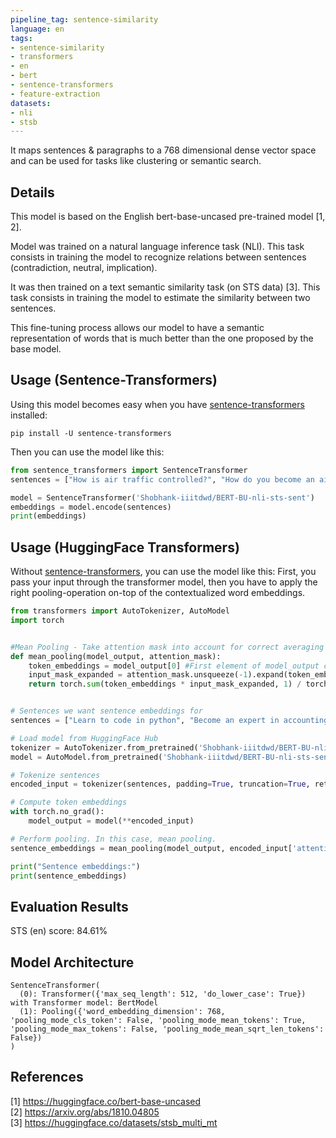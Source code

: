 ```yaml
---
pipeline_tag: sentence-similarity
language: en
tags:
- sentence-similarity
- transformers
- en
- bert
- sentence-transformers
- feature-extraction
datasets:
- nli
- stsb
---
```


It maps sentences & paragraphs to a 768 dimensional dense vector space and can be used for tasks like clustering or semantic search.

## Details

This model is based on the English bert-base-uncased pre-trained model [1, 2]. 


Model was trained  on a natural language inference task (NLI). This task consists in training the model to recognize relations between sentences (contradiction, neutral, implication).

It was then trained on a text semantic similarity task (on STS data) [3]. This task consists in training the model to estimate the similarity between two sentences.

This fine-tuning process allows our model to have a semantic representation of words that is much better than the one proposed by the base model.

## Usage (Sentence-Transformers)

Using this model becomes easy when you have [sentence-transformers](https://www.SBERT.net) installed:

```
pip install -U sentence-transformers
```

Then you can use the model like this:

```python
from sentence_transformers import SentenceTransformer
sentences = ["How is air traffic controlled?", "How do you become an air traffic controller?"]

model = SentenceTransformer('Shobhank-iiitdwd/BERT-BU-nli-sts-sent')
embeddings = model.encode(sentences)
print(embeddings)
```



## Usage (HuggingFace Transformers)
Without [sentence-transformers](https://www.SBERT.net), you can use the model like this: First, you pass your input through the transformer model, then you have to apply the right pooling-operation on-top of the contextualized word embeddings.

```python
from transformers import AutoTokenizer, AutoModel
import torch


#Mean Pooling - Take attention mask into account for correct averaging
def mean_pooling(model_output, attention_mask):
    token_embeddings = model_output[0] #First element of model_output contains all token embeddings
    input_mask_expanded = attention_mask.unsqueeze(-1).expand(token_embeddings.size()).float()
    return torch.sum(token_embeddings * input_mask_expanded, 1) / torch.clamp(input_mask_expanded.sum(1), min=1e-9)


# Sentences we want sentence embeddings for
sentences = ["Learn to code in python", "Become an expert in accounting"]

# Load model from HuggingFace Hub
tokenizer = AutoTokenizer.from_pretrained('Shobhank-iiitdwd/BERT-BU-nli-sts-sent')
model = AutoModel.from_pretrained('Shobhank-iiitdwd/BERT-BU-nli-sts-sent')

# Tokenize sentences
encoded_input = tokenizer(sentences, padding=True, truncation=True, return_tensors='pt')

# Compute token embeddings
with torch.no_grad():
    model_output = model(**encoded_input)

# Perform pooling. In this case, mean pooling.
sentence_embeddings = mean_pooling(model_output, encoded_input['attention_mask'])

print("Sentence embeddings:")
print(sentence_embeddings)
```

## Evaluation Results

STS (en) score: 84.61%


## Model Architecture
```
SentenceTransformer(
  (0): Transformer({'max_seq_length': 512, 'do_lower_case': True}) with Transformer model: BertModel 
  (1): Pooling({'word_embedding_dimension': 768, 'pooling_mode_cls_token': False, 'pooling_mode_mean_tokens': True, 'pooling_mode_max_tokens': False, 'pooling_mode_mean_sqrt_len_tokens': False})
)
```

## References

[1] https://huggingface.co/bert-base-uncased <br>
[2] https://arxiv.org/abs/1810.04805 <br>
[3] https://huggingface.co/datasets/stsb_multi_mt <br>